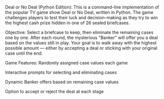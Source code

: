 Deal or No Deal (Python Edition):
This is a command-line implementation of the popular TV game show Deal or No Deal, written in Python. The game challenges players to test their luck and decision-making as they try to win the highest cash prize hidden in one of 26 sealed briefcases.

Objective:
Select a briefcase to keep, then eliminate the remaining cases one by one. After each round, the mysterious "Banker" will offer you a deal based on the values still in play. Your goal is to walk away with the highest possible amount — either by accepting a deal or sticking with your original case until the end.

Game Features:
Randomly assigned case values each game

Interactive prompts for selecting and eliminating cases

Dynamic Banker offers based on remaining case values

Option to accept or reject the deal at each stage
